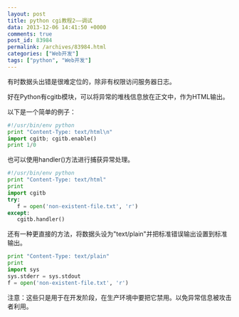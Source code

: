 ```yaml
---
layout: post
title: python cgi教程2——调试
data: 2013-12-06 14:41:50 +0000
comments: true
post_id: 83984
permalink: /archives/83984.html
categories: ["Web开发"]
tags: ["python", "Web开发"]
---
```


<p>有时数据头出错是很难定位的，除非有权限访问服务器日志。</p>
<p>好在Python有cgitb模块，可以将异常的堆栈信息放在正文中，作为HTML输出。</p>
<p>以下是一个简单的例子：</p>

```python
#!/usr/bin/env python
print "Content-Type: text/html\n"
import cgitb; cgitb.enable()
print 1/0
```

<p>也可以使用handler()方法进行捕获异常处理。</p>

```python
#!/usr/bin/env python
print "Content-Type: text/html"
print
import cgitb
try:
   f = open('non-existent-file.txt', 'r')
except:
   cgitb.handler()
```

<p>还有一种更直接的方法，将数据头设为"text/plain"并把标准错误输出设置到标准输出。</p>

```python
print "Content-Type: text/plain"
print
import sys
sys.stderr = sys.stdout
f = open('non-existent-file.txt', 'r')
```

<p>注意：这些只是用于在开发阶段，在生产环境中要把它禁用。以免异常信息被攻击者利用。</p>
